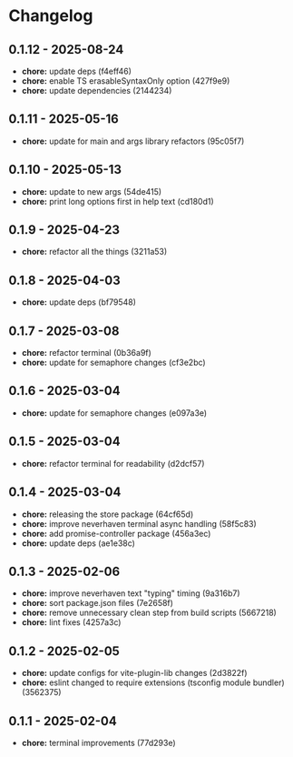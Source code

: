 # Changelog

## 0.1.12 - 2025-08-24

- __chore:__ update deps (f4eff46)
- __chore:__ enable TS erasableSyntaxOnly option (427f9e9)
- __chore:__ update dependencies (2144234)

## 0.1.11 - 2025-05-16

- __chore:__ update for main and args library refactors (95c05f7)

## 0.1.10 - 2025-05-13

- __chore:__ update to new args (54de415)
- __chore:__ print long options first in help text (cd180d1)

## 0.1.9 - 2025-04-23

- __chore:__ refactor all the things (3211a53)

## 0.1.8 - 2025-04-03

- __chore:__ update deps (bf79548)

## 0.1.7 - 2025-03-08

- __chore:__ refactor terminal (0b36a9f)
- __chore:__ update for semaphore changes (cf3e2bc)

## 0.1.6 - 2025-03-04

- __chore:__ update for semaphore changes (e097a3e)

## 0.1.5 - 2025-03-04

- __chore:__ refactor terminal for readability (d2dcf57)

## 0.1.4 - 2025-03-04

- __chore:__ releasing the store package (64cf65d)
- __chore:__ improve neverhaven terminal async handling (58f5c83)
- __chore:__ add promise-controller package (456a3ec)
- __chore:__ update deps (ae1e38c)

## 0.1.3 - 2025-02-06

- __chore:__ improve neverhaven text "typing" timing (9a316b7)
- __chore:__ sort package.json files (7e2658f)
- __chore:__ remove unnecessary clean step from build scripts (5667218)
- __chore:__ lint fixes (4257a3c)

## 0.1.2 - 2025-02-05

- __chore:__ update configs for vite-plugin-lib changes (2d3822f)
- __chore:__ eslint changed to require extensions (tsconfig module bundler) (3562375)

## 0.1.1 - 2025-02-04

- __chore:__ terminal improvements (77d293e)

